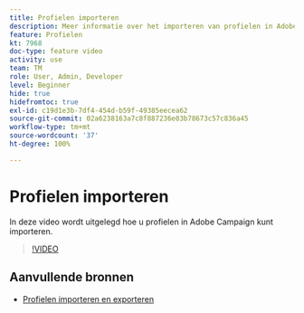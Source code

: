 ```yaml
---
title: Profielen importeren
description: Meer informatie over het importeren van profielen in Adobe Campaign
feature: Profielen
kt: 7968
doc-type: feature video
activity: use
team: TM
role: User, Admin, Developer
level: Beginner
hide: true
hidefromtoc: true
exl-id: c19d1e3b-7df4-454d-b59f-49385eecea62
source-git-commit: 02a6238163a7c8f887236e03b78673c57c836a45
workflow-type: tm+mt
source-wordcount: '37'
ht-degree: 100%

---
```


# Profielen importeren

In deze video wordt uitgelegd hoe u profielen in Adobe Campaign kunt importeren.

>[!VIDEO](https://video.tv.adobe.com/v/25608?quality=12)

## Aanvullende bronnen

- [Profielen importeren en exporteren](https://experienceleague.adobe.com/docs/campaign-classic/using/getting-started/profile-management/exporting-and-importing-profiles.html?lang=nl)
